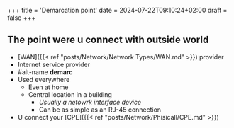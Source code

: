 +++
title = 'Demarcation point'
date = 2024-07-22T09:10:24+02:00
draft = false
+++


## The point were u connect with outside world 
- [WAN]({{< ref "posts/Network/Network Types/WAN.md" >}}) provider
- Internet service provider
- #alt-name  **demarc** 
- Used everywhere
	- Even at home 
	- Central location in a building 
		- *Usually a netowrk interface device*
		- Can be as simple as an RJ-45 connection
- U connect your [CPE]({{< ref "posts/Network/Phisicall/CPE.md" >}})
